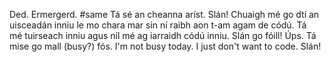 Ded.
Ermergerd.
#same
Tá sé an cheanna aríst. Slán!
Chuaigh mé go dtí an uisceadán inniu le mo chara mar sin ní raibh aon t-am agam de códú.
Tá mé tuirseach inniu agus níl mé ag iarraidh códú inniu. Slán go fóill!
Úps. Tá mise go mall (busy?) fós.
I'm not busy today. I just don't want to code. Slán!